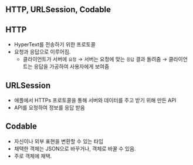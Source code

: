 ## HTTP, URLSession, Codable

## HTTP

- HyperText를 전송하기 위한 프로토콜
- 요청과 응답으로 이루어짐.
    - 클라이언트가 서버에 `요청` → 서버는 요청에 맞는 `응답` 결과 돌려줌 → 클라이언트는 응답을 가공하여 사용자에게 보여줌

## URLSession

- 애플에서 HTTPs 프로토콜을 통해 서버와 데이터를 주고 받기 위해 만든 API
- API를 요청하여 정보를 응답 받음

## Codable

- 자신이나 외부 표현을 변환할 수 있는 타입
- 채택한 객체는 JSON으로 바꾸거나, 객체로 바꿀 수 있음.
- 주로 객체에 채택.
